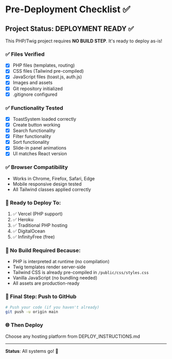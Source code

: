 # Pre-Deployment Checklist ✅

## Project Status: DEPLOYMENT READY ✅

This PHP/Twig project requires **NO BUILD STEP**. It's ready to deploy as-is!

### ✅ Files Verified
- [x] PHP files (templates, routing)
- [x] CSS files (Tailwind pre-compiled)
- [x] JavaScript files (toast.js, auth.js)
- [x] Images and assets
- [x] Git repository initialized
- [x] .gitignore configured

### ✅ Functionality Tested
- [x] ToastSystem loaded correctly
- [x] Create button working
- [x] Search functionality
- [x] Filter functionality
- [x] Sort functionality
- [x] Slide-in panel animations
- [x] UI matches React version

### ✅ Browser Compatibility
- Works in Chrome, Firefox, Safari, Edge
- Mobile responsive design tested
- All Tailwind classes applied correctly

### 🚀 Ready to Deploy To:
1. ✅ Vercel (PHP support)
2. ✅ Heroku
3. ✅ Traditional PHP hosting
4. ✅ DigitalOcean
5. ✅ InfinityFree (free)

### 📝 No Build Required Because:
- PHP is interpreted at runtime (no compilation)
- Twig templates render server-side
- Tailwind CSS is already pre-compiled in `/public/css/styles.css`
- Vanilla JavaScript (no bundling needed)
- All assets are production-ready

### 🎯 Final Step: Push to GitHub
```bash
# Push your code (if you haven't already)
git push -u origin main
```

### 🌐 Then Deploy
Choose any hosting platform from DEPLOY_INSTRUCTIONS.md

---

**Status**: All systems go! 🚀
